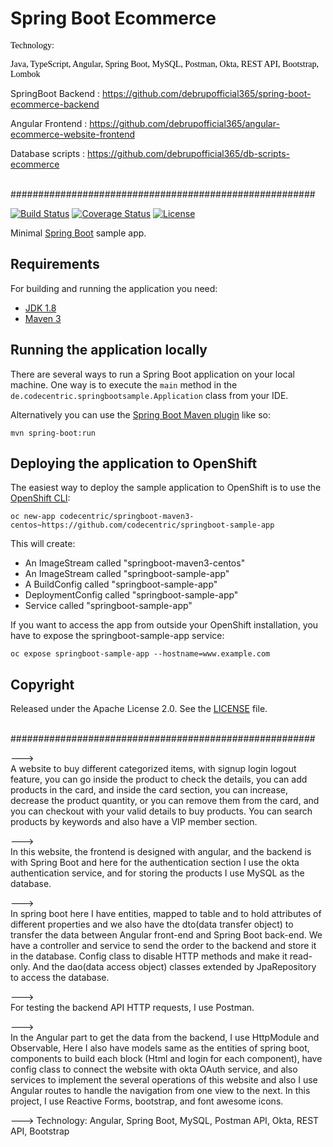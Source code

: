 # Spring Boot Ecommerce

<p><span style="color: rgb(0, 0, 0); font-family: Ubuntu; font-size: 14px; font-style: normal; font-variant-ligatures: normal; font-variant-caps: normal; font-weight: 400; letter-spacing: normal; orphans: 2; text-align: start; text-indent: 0px; text-transform: none; white-space: normal; widows: 2; word-spacing: 0px; -webkit-text-stroke-width: 0px; background-color: rgb(255, 255, 255); text-decoration-thickness: initial; text-decoration-style: initial; text-decoration-color: initial; display: inline !important; float: none;">Technology:&nbsp;</span></p>
<p><span style="color: rgb(0, 0, 0); font-family: Ubuntu; font-size: 14px; font-style: normal; font-variant-ligatures: normal; font-variant-caps: normal; font-weight: 400; letter-spacing: normal; orphans: 2; text-align: start; text-indent: 0px; text-transform: none; white-space: normal; widows: 2; word-spacing: 0px; -webkit-text-stroke-width: 0px; background-color: rgb(255, 255, 255); text-decoration-thickness: initial; text-decoration-style: initial; text-decoration-color: initial; display: inline !important; float: none;">Java, TypeScript, Angular, Spring Boot, MySQL, Postman, Okta, REST API, Bootstrap, Lombok</span> </p>

<p>SpringBoot Backend :&nbsp;<a href="https://github.com/debrupofficial365/spring-boot-ecommerce-backend">https://github.com/debrupofficial365/spring-boot-ecommerce-backend</a></p>
<p>Angular Frontend : <a href="https://github.com/debrupofficial365/angular-ecommerce-website-frontend">https://github.com/debrupofficial365/angular-ecommerce-website-frontend</a></p>
<p>Database scripts :&nbsp;<a href="https://github.com/debrupofficial365/db-scripts-ecommerce">https://github.com/debrupofficial365/db-scripts-ecommerce</a></p>


<br/>
#######################################################
<br/>


[![Build Status](https://travis-ci.org/codecentric/springboot-sample-app.svg?branch=master)](https://travis-ci.org/codecentric/springboot-sample-app)
[![Coverage Status](https://coveralls.io/repos/github/codecentric/springboot-sample-app/badge.svg?branch=master)](https://coveralls.io/github/codecentric/springboot-sample-app?branch=master)
[![License](http://img.shields.io/:license-apache-blue.svg)](http://www.apache.org/licenses/LICENSE-2.0.html)

Minimal [Spring Boot](http://projects.spring.io/spring-boot/) sample app.

## Requirements

For building and running the application you need:

- [JDK 1.8](http://www.oracle.com/technetwork/java/javase/downloads/jdk8-downloads-2133151.html)
- [Maven 3](https://maven.apache.org)

## Running the application locally

There are several ways to run a Spring Boot application on your local machine. One way is to execute the `main` method in the `de.codecentric.springbootsample.Application` class from your IDE.

Alternatively you can use the [Spring Boot Maven plugin](https://docs.spring.io/spring-boot/docs/current/reference/html/build-tool-plugins-maven-plugin.html) like so:

```shell
mvn spring-boot:run
```

## Deploying the application to OpenShift

The easiest way to deploy the sample application to OpenShift is to use the [OpenShift CLI](https://docs.openshift.org/latest/cli_reference/index.html):

```shell
oc new-app codecentric/springboot-maven3-centos~https://github.com/codecentric/springboot-sample-app
```

This will create:

* An ImageStream called "springboot-maven3-centos"
* An ImageStream called "springboot-sample-app"
* A BuildConfig called "springboot-sample-app"
* DeploymentConfig called "springboot-sample-app"
* Service called "springboot-sample-app"

If you want to access the app from outside your OpenShift installation, you have to expose the springboot-sample-app service:

```shell
oc expose springboot-sample-app --hostname=www.example.com
```

## Copyright

Released under the Apache License 2.0. See the [LICENSE](https://github.com/codecentric/springboot-sample-app/blob/master/LICENSE) file.

<br/>
#######################################################
<br/>


---> <br/>
A website to buy different categorized items, with signup login logout feature, you can go inside the product to check the details, you can add products in the card, and inside the card section, you can increase, decrease the product quantity, or you can remove them from the card, and you can checkout with your valid details to buy products. You can search products by keywords and also have a VIP member section.

---> <br/>
In this website, the frontend is designed with angular, and the backend is with Spring Boot and here for the authentication section I use the okta authentication service, and for storing the products I use MySQL as the database.

---> <br/>
In spring boot here I have entities, mapped to table and to hold attributes of different properties and we also have the dto(data transfer object) to transfer the data between Angular front-end and Spring Boot back-end. We have a controller and service to send the order to the backend and store it in the database. Config class to disable HTTP methods and make it read-only. And the dao(data access object) classes extended by JpaRepository to access the database.

---> <br/>
For testing the backend API HTTP requests, I use Postman.

---><br/>
In the Angular part to get the data from the backend, I use HttpModule and Observable, Here I also have models same as the entities of spring boot, components to build each block (Html and login for each component), have config class to connect the website with okta OAuth service, and also services to implement the several operations of this website and also I use Angular routes to handle the navigation from one view to the next. In this project, I use Reactive Forms, bootstrap, and font awesome icons.

---> Technology: Angular, Spring Boot, MySQL, Postman API, Okta, REST API, Bootstrap

